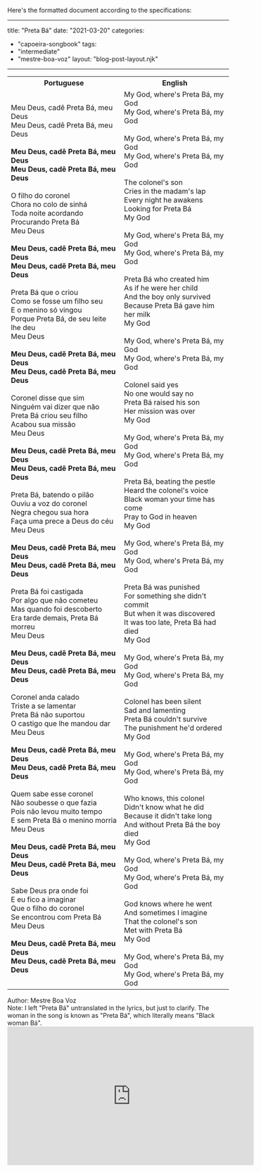 Here's the formatted document according to the specifications:

---
title: "Preta Bá"
date: "2021-03-20"
categories: 
  - "capoeira-songbook"
tags: 
  - "intermediate"
  - "mestre-boa-voz"
layout: "blog-post-layout.njk"
---

<table class="capoeira-table">
    <tr class="header-row">
        <th>Portuguese</th>
        <th>English</th>
    </tr>
    <tr>
        <td>
            Meu Deus, cadê Preta Bá, meu Deus<br>
            Meu Deus, cadê Preta Bá, meu Deus<br>
            <strong><br>
            Meu Deus, cadê Preta Bá, meu Deus<br>
            Meu Deus, cadê Preta Bá, meu Deus</strong><br>
            <br>
            O filho do coronel<br>
            Chora no colo de sinhá<br>
            Toda noite acordando<br>
            Procurando Preta Bá<br>
            Meu Deus<br>
            <br>
            <strong>Meu Deus, cadê Preta Bá, meu Deus<br>
            Meu Deus, cadê Preta Bá, meu Deus</strong><br>
            <br>
            Preta Bá que o criou<br>
            Como se fosse um filho seu<br>
            E o menino só vingou<br>
            Porque Preta Bá, de seu leite lhe deu<br>
            Meu Deus<br>
            <br>
            <strong>Meu Deus, cadê Preta Bá, meu Deus<br>
            Meu Deus, cadê Preta Bá, meu Deus</strong><br>
            <br>
            Coronel disse que sim<br>
            Ninguém vai dizer que não<br>
            Preta Bá criou seu filho<br>
            Acabou sua missão<br>
            Meu Deus<br>
            <br>
            <strong>Meu Deus, cadê Preta Bá, meu Deus<br>
            Meu Deus, cadê Preta Bá, meu Deus</strong><br>
            <br>
            Preta Bá, batendo o pilão<br>
            Ouviu a voz do coronel<br>
            Negra chegou sua hora<br>
            Faça uma prece a Deus do céu<br>
            Meu Deus<br>
            <br>
            <strong>Meu Deus, cadê Preta Bá, meu Deus<br>
            Meu Deus, cadê Preta Bá, meu Deus</strong><br>
            <br>
            Preta Bá foi castigada<br>
            Por algo que não cometeu<br>
            Mas quando foi descoberto<br>
            Era tarde demais, Preta Bá morreu<br>
            Meu Deus<br>
            <br>
            <strong>Meu Deus, cadê Preta Bá, meu Deus<br>
            Meu Deus, cadê Preta Bá, meu Deus</strong><br>
            <br>
            Coronel anda calado<br>
            Triste a se lamentar<br>
            Preta Bá não suportou<br>
            O castigo que lhe mandou dar<br>
            Meu Deus<br>
            <br>
            <strong>Meu Deus, cadê Preta Bá, meu Deus<br>
            Meu Deus, cadê Preta Bá, meu Deus</strong><br>
            <br>
            Quem sabe esse coronel<br>
            Não soubesse o que fazia<br>
            Pois não levou muito tempo<br>
            E sem Preta Bá o menino morria<br>
            Meu Deus<br>
            <br>
            <strong>Meu Deus, cadê Preta Bá, meu Deus<br>
            Meu Deus, cadê Preta Bá, meu Deus</strong><br>
            <br>
            Sabe Deus pra onde foi<br>
            E eu fico a imaginar<br>
            Que o filho do coronel<br>
            Se encontrou com Preta Bá<br>
            Meu Deus<br>
            <br>
            <strong>Meu Deus, cadê Preta Bá, meu Deus<br>
            Meu Deus, cadê Preta Bá, meu Deus</strong>
        </td>
        <td>
            My God, where's Preta Bá, my God<br>
            My God, where's Preta Bá, my God<br>
            <br>
            My God, where's Preta Bá, my God<br>
            My God, where's Preta Bá, my God<br>
            <br>
            The colonel's son<br>
            Cries in the madam's lap<br>
            Every night he awakens<br>
            Looking for Preta Bá<br>
            My God<br>
            <br>
            My God, where's Preta Bá, my God<br>
            My God, where's Preta Bá, my God<br>
            <br>
            Preta Bá who created him<br>
            As if he were her child<br>
            And the boy only survived<br>
            Because Preta Bá gave him her milk<br>
            My God<br>
            <br>
            My God, where's Preta Bá, my God<br>
            My God, where's Preta Bá, my God<br>
            <br>
            Colonel said yes<br>
            No one would say no<br>
            Preta Bá raised his son<br>
            Her mission was over<br>
            My God<br>
            <br>
            My God, where's Preta Bá, my God<br>
            My God, where's Preta Bá, my God<br>
            <br>
            Preta Bá, beating the pestle<br>
            Heard the colonel's voice<br>
            Black woman your time has come<br>
            Pray to God in heaven<br>
            My God<br>
            <br>
            My God, where's Preta Bá, my God<br>
            My God, where's Preta Bá, my God<br>
            <br>
            Preta Bá was punished<br>
            For something she didn't commit<br>
            But when it was discovered<br>
            It was too late, Preta Bá had died<br>
            My God<br>
            <br>
            My God, where's Preta Bá, my God<br>
            My God, where's Preta Bá, my God<br>
            <br>
            Colonel has been silent<br>
            Sad and lamenting<br>
            Preta Bá couldn't survive<br>
            The punishment he'd ordered<br>
            My God<br>
            <br>
            My God, where's Preta Bá, my God<br>
            My God, where's Preta Bá, my God<br>
            <br>
            Who knows, this colonel<br>
            Didn't know what he did<br>
            Because it didn't take long<br>
            And without Preta Bá the boy died<br>
            My God<br>
            <br>
            My God, where's Preta Bá, my God<br>
            My God, where's Preta Bá, my God<br>
            <br>
            God knows where he went<br>
            And sometimes I imagine<br>
            That the colonel's son<br>
            Met with Preta Bá<br>
            My God<br>
            <br>
            My God, where's Preta Bá, my God<br>
            My God, where's Preta Bá, my God
        </td>
    </tr>
</table>

<figcaption>
Author: Mestre Boa Voz<br>
Note: I left "Preta Bá" untranslated in the lyrics, but just to clarify. The woman in the song is known as "Preta Bá", which literally means "Black woman Bá".
</figcaption>

<iframe width="560" height="315" src="https://www.youtube.com/embed/VpKnaNl4HoE" title="YouTube video player" frameborder="0" allow="accelerometer; autoplay; clipboard-write; encrypted-media; gyroscope; picture-in-picture" allowfullscreen></iframe>